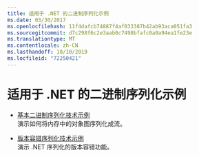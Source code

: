 ```yaml
---
title: 适用于 .NET 的二进制序列化示例
ms.date: 03/30/2017
ms.openlocfilehash: 11f4dafcb74887f4af033387b42ab93aca051fa3
ms.sourcegitcommit: d7c298f6c2e3aab0c7498bfafc0a0a94ea1fe23e
ms.translationtype: MT
ms.contentlocale: zh-CN
ms.lasthandoff: 10/10/2019
ms.locfileid: "72250421"
---
```

# <a name="binary-serialization-samples-for-net"></a>适用于 .NET 的二进制序列化示例

* [基本二进制序列化技术示例](../../../docs/standard/serialization/basic-serialization-technology-sample.md)  
 演示如何将内存中的对象图序列化成流。  
  
* [版本容错序列化技术示例](../../../docs/standard/serialization/version-tolerant-serialization-technology-sample.md)  
 演示 .NET 序列化的版本容错功能。  
